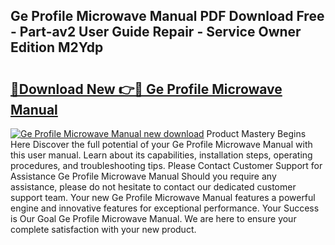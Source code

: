 ## Ge Profile Microwave Manual PDF Download Free - Part-av2 User Guide Repair - Service Owner Edition M2Ydp

# <h2><a href="http://bc39097.oget.top/?id=Ge+Profile+Microwave+Manual">🔗Download New 👉🔴 Ge Profile Microwave Manual</a></h2>

[![Ge Profile Microwave Manual new download](https://i.imgur.com/5g1atiW.png)](http://bc39097.oget.top/?id=Ge+Profile+Microwave+Manual)
Product Mastery Begins Here Discover the full potential of your Ge Profile Microwave Manual with this user manual. Learn about its capabilities, installation steps, operating procedures, and troubleshooting tips. Please Contact Customer Support for Assistance Ge Profile Microwave Manual Should you require any assistance, please do not hesitate to contact our dedicated customer support team. Your new Ge Profile Microwave Manual features a powerful engine and innovative features for exceptional performance. Your Success is Our Goal Ge Profile Microwave Manual. We are here to ensure your complete satisfaction with your new product.
